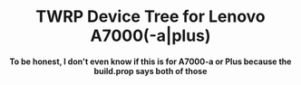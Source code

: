 <p>
  <h1 align="center">TWRP Device Tree for Lenovo A7000(-a|plus)</h1>
  <h4 align="center">To be honest, I don't even know if this is for A7000-a or Plus because the build.prop says both of those</h4>
</p>
